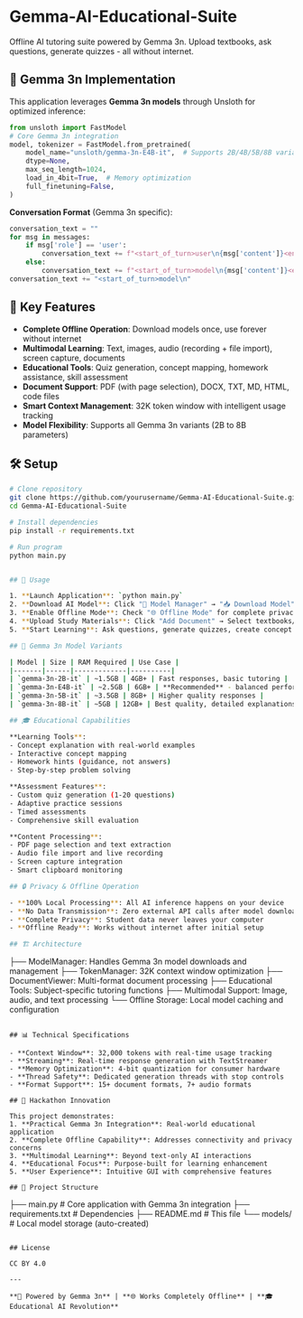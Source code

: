 # Gemma-AI-Educational-Suite

Offline AI tutoring suite powered by Gemma 3n. Upload textbooks, ask questions, generate quizzes - all without internet.

## 🎯 Gemma 3n Implementation

This application leverages **Gemma 3n models** through Unsloth for optimized inference:

```python
from unsloth import FastModel
# Core Gemma 3n integration
model, tokenizer = FastModel.from_pretrained(
    model_name="unsloth/gemma-3n-E4B-it",  # Supports 2B/4B/5B/8B variants
    dtype=None,
    max_seq_length=1024,
    load_in_4bit=True,  # Memory optimization
    full_finetuning=False,
)
```

**Conversation Format** (Gemma 3n specific):
```python
conversation_text = ""
for msg in messages:
    if msg['role'] == 'user':
        conversation_text += f"<start_of_turn>user\n{msg['content']}<end_of_turn>\n"
    else:
        conversation_text += f"<start_of_turn>model\n{msg['content']}<end_of_turn>\n"
conversation_text += "<start_of_turn>model\n"
```

## 🚀 Key Features

- **Complete Offline Operation**: Download models once, use forever without internet
- **Multimodal Learning**: Text, images, audio (recording + file import), screen capture, documents
- **Educational Tools**: Quiz generation, concept mapping, homework assistance, skill assessment
- **Document Support**: PDF (with page selection), DOCX, TXT, MD, HTML, code files
- **Smart Context Management**: 32K token window with intelligent usage tracking
- **Model Flexibility**: Supports all Gemma 3n variants (2B to 8B parameters)

## 🛠️ Setup

```bash
# Clone repository
git clone https://github.com/yourusername/Gemma-AI-Educational-Suite.git
cd Gemma-AI-Educational-Suite

# Install dependencies
pip install -r requirements.txt

# Run program
python main.py


## 📱 Usage

1. **Launch Application**: `python main.py`
2. **Download AI Model**: Click "🤖 Model Manager" → "📥 Download Model" → Select Gemma 3n variant
3. **Enable Offline Mode**: Check "🌐 Offline Mode" for complete privacy
4. **Upload Study Materials**: Click "Add Document" → Select textbooks/notes
5. **Start Learning**: Ask questions, generate quizzes, create concept maps

## 🧠 Gemma 3n Model Variants

| Model | Size | RAM Required | Use Case |
|-------|------|-------------|----------|
| `gemma-3n-2B-it` | ~1.5GB | 4GB+ | Fast responses, basic tutoring |
| `gemma-3n-E4B-it` | ~2.5GB | 6GB+ | **Recommended** - balanced performance |
| `gemma-3n-5B-it` | ~3.5GB | 8GB+ | Higher quality responses |
| `gemma-3n-8B-it` | ~5GB | 12GB+ | Best quality, detailed explanations |

## 🎓 Educational Capabilities

**Learning Tools**:
- Concept explanation with real-world examples
- Interactive concept mapping
- Homework hints (guidance, not answers)
- Step-by-step problem solving

**Assessment Features**:
- Custom quiz generation (1-20 questions)
- Adaptive practice sessions
- Timed assessments
- Comprehensive skill evaluation

**Content Processing**:
- PDF page selection and text extraction
- Audio file import and live recording
- Screen capture integration
- Smart clipboard monitoring

## 🔒 Privacy & Offline Operation

- **100% Local Processing**: All AI inference happens on your device
- **No Data Transmission**: Zero external API calls after model download
- **Complete Privacy**: Student data never leaves your computer
- **Offline Ready**: Works without internet after initial setup

## 🏗️ Architecture

```
├── ModelManager: Handles Gemma 3n model downloads and management
├── TokenManager: 32K context window optimization
├── DocumentViewer: Multi-format document processing
├── Educational Tools: Subject-specific tutoring functions
├── Multimodal Support: Image, audio, and text processing
└── Offline Storage: Local model caching and configuration
```

## 📊 Technical Specifications

- **Context Window**: 32,000 tokens with real-time usage tracking
- **Streaming**: Real-time response generation with TextStreamer
- **Memory Optimization**: 4-bit quantization for consumer hardware
- **Thread Safety**: Dedicated generation threads with stop controls
- **Format Support**: 15+ document formats, 7+ audio formats

## 🎯 Hackathon Innovation

This project demonstrates:
1. **Practical Gemma 3n Integration**: Real-world educational application
2. **Complete Offline Capability**: Addresses connectivity and privacy concerns
3. **Multimodal Learning**: Beyond text-only AI interactions
4. **Educational Focus**: Purpose-built for learning enhancement
5. **User Experience**: Intuitive GUI with comprehensive features

## 📁 Project Structure

```
├── main.py                 # Core application with Gemma 3n integration
├── requirements.txt        # Dependencies
├── README.md              # This file
└── models/                # Local model storage (auto-created)
```

## License

CC BY 4.0

---

**🤖 Powered by Gemma 3n** | **🌐 Works Completely Offline** | **🎓 Educational AI Revolution**
